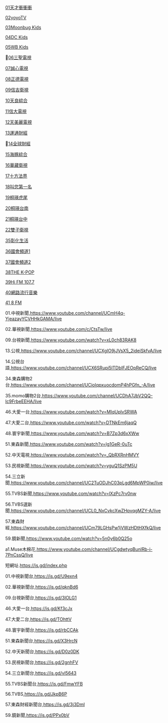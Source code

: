 [01天才衝衝衝](https://www.youtube.com/watch?v=jp0xRMIosSw)

[02yoyoTV](https://www.youtube.com/c/yoyotvebc/live)

[03Moonbug Kids](https://www.youtube.com/watch?v=UyyXhyYrC3g)

[04DC Kids](https://www.youtube.com/watch?v=gEUUu_asZrY)

[05WB Kids](https://www.youtube.com/watch?v=75FIn7nO-EY)

🚫[06三聖電視](https://www.youtube.com/watch?v=zKfOUCq3rW8)

[07誠心電視](https://www.youtube.com/watch?v=cPaTcemo47c)

[08正德電視](https://www.youtube.com/watch?v=CHDb5D0DCkw)

[09信吉衛視](https://www.youtube.com/watch?v=I1TUDXaEnbE)

[10天良綜合](https://www.youtube.com/watch?v=tMs4xVO_OAw)

[11信大電視](https://www.youtube.com/watch?v=wldWQnyVwpk)

[12天美麗電視](https://www.youtube.com/watch?v=lOnIaaIKdQM)

[13運通財經](https://www.youtube.com/watch?v=qX1W7lZQp5A)

🚫[14全球財經](https://www.youtube.com/watch?v=i7GVhM60Hi4)

[15海豚綜合](https://www.youtube.com/watch?v=Lde1rqHuUpM)

[16華藏衛視](https://www.youtube.com/watch?v=4EwvSc9L_YU)

[17十方法界](https://www.youtube.com/watch?v=VCRlFfDAJvw)

[18叫您第一名](https://www.youtube.com/watch?v=Gv0f-iOviWQ)

[19桐瑛虎尾](https://www.youtube.com/watch?v=pPUbVzTN7Mg)

[20桐瑛台南](https://www.youtube.com/watch?v=W0bO0hBpmoM)

[21桐瑛台中](https://www.youtube.com/watch?v=fkgDWd38jqQ)

[22雙子衛視](https://www.youtube.com/watch?v=jTS3A4D4x6Q)

[35彰化生活](https://www.youtube.com/watch?v=68wEJkiC0y8)

[36國會頻道1](https://www.youtube.com/watch?v=jRsyBLhot6E)

[37國會頻道2](https://www.youtube.com/watch?v=RAP4h3q6_Sg)

[38THE K-POP](https://www.youtube.com/watch?v=F4aby5WN1Rw)

[39Hi FM 107.7](https://www.youtube.com/watch?v=Ptg8ErmPjxM)

[40網路流行音樂](https://www.youtube.com/watch?v=wrYF0HX7Kzc)

[41 8 FM](https://www.youtube.com/watch?v=GOiCIPAtdHA)


01.中視新聞,https://www.youtube.com/channel/UCmH4q-YjeazayYCVHHkGAMA/live

02.華視新聞,https://www.youtube.com/c/CtsTw/live

09.台視新聞,https://www.youtube.com/watch?v=xL0ch83RAK8

13.公視,https://www.youtube.com/channel/UCXgIO9jJVsX5_2ideiSkfvA/live

14.公視台語,https://www.youtube.com/channel/UCX6SRupi5lTDbIFJEOpReCQ/live

34.東森購物2台,https://www.youtube.com/channel/UCiolqpxuocdomP4hPGfn_-A/live

35.momo購物2台,https://www.youtube.com/channel/UCDhA7JbV2QQ-Ic9FrbeEEHA/live

46.大愛一台,https://www.youtube.com/watch?v=MIqUplvSRWA
            
47.大愛二台,https://www.youtube.com/watch?v=DTNkEm6jaqQ

48.寰宇新聞,https://www.youtube.com/watch?v=B7Zp3d6xXWw

51.東森新聞,https://www.youtube.com/watch?v=lg1GeR-0uTc

52.中天電視,https://www.youtube.com/watch?v=_QbRXRnHMVY

53.民視新聞,https://www.youtube.com/watch?v=yguQ1SzPM5U

54.三立新聞,https://www.youtube.com/channel/UC2TuODJhC03pLgd6MpWP0iw/live

55.TVBS新聞,https://www.youtube.com/watch?v=lXzPc7rv0nw

56.TVBS選新聞,https://www.youtube.com/channel/UCL0_NxCvkcXwZHpvqgMZY-A/live

57.東森財經,https://www.youtube.com/channel/UCm79LGHsPw1jVWzHDtHXfkQ/live

59.鏡新聞,https://www.youtube.com/watch?v=5n0y6b0Q25o

a1.Muse木棉花,https://www.youtube.com/channel/UCgdwtyqBunlRb-i-7PnCssQ/live

短網址.https://is.gd/index.php


01.中視新聞台,https://is.gd/U9exn4

02.華視新聞台,https://is.gd/qknBd6

09.台視新聞台,https://is.gd/3lOLG1

46.大愛一台,https://is.gd/Kf3cJx

47.大愛二台,https://is.gd/TOhttV

48.寰宇新聞台,https://is.gd/rbCCAk

51.東森新聞台,https://is.gd/X3HrcN

52.中天新聞台,https://is.gd/D0z0DK

53.民視新聞台,https://is.gd/2gnhFV

54.三立新聞台,https://is.gd/vl5643

55.TVBS新聞台,https://is.gd/FmwYFB

56.TVBS,https://is.gd/JkpB6P

57.東森財經新聞台,https://is.gd/3j3DmI

59.鏡新聞,https://is.gd/PPx0bV

